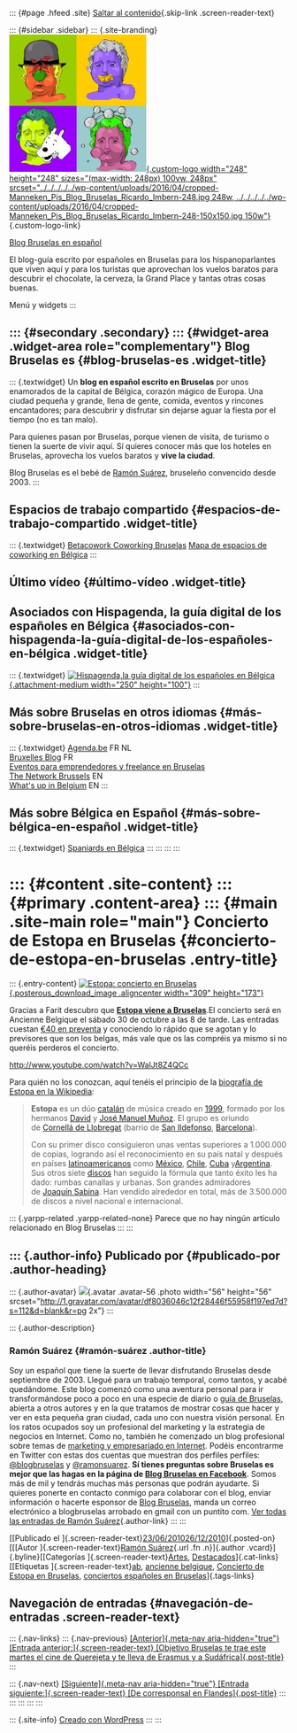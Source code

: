 ::: {#page .hfeed .site}
[Saltar al
contenido](../../../../../index.html?p=2316#content){.skip-link
.screen-reader-text}

::: {#sidebar .sidebar}
::: {.site-branding}
[![](../../../../../wp-content/uploads/2016/04/cropped-Manneken_Pis_Blog_Bruselas_Ricardo_Imbern-248.jpg){.custom-logo
width="248" height="248" sizes="(max-width: 248px) 100vw, 248px"
srcset="../../../../../wp-content/uploads/2016/04/cropped-Manneken_Pis_Blog_Bruselas_Ricardo_Imbern-248.jpg 248w, ../../../../../wp-content/uploads/2016/04/cropped-Manneken_Pis_Blog_Bruselas_Ricardo_Imbern-248-150x150.jpg 150w"}](../../../../../index.html){.custom-logo-link}

[Blog Bruselas en español](../../../../../index.html)

El blog-guía escrito por españoles en Bruselas para los hispanoparlantes
que viven aquí y para los turistas que aprovechan los vuelos baratos
para descubrir el chocolate, la cerveza, la Grand Place y tantas otras
cosas buenas.

Menú y widgets
:::

::: {#secondary .secondary}
::: {#widget-area .widget-area role="complementary"}
Blog Bruselas es {#blog-bruselas-es .widget-title}
----------------

::: {.textwidget}
Un **blog en español escrito en Bruselas** por unos enamorados de la
capital de Bélgica, corazón mágico de Europa. Una ciudad pequeña y
grande, llena de gente, comida, eventos y rincones encantadores; para
descubrir y disfrutar sin dejarse aguar la fiesta por el tiempo (no es
tan malo).

Para quienes pasan por Bruselas, porque vienen de visita, de turismo o
tienen la suerte de vivir aquí. Sí quieres conocer más que los hoteles
en Bruselas, aprovecha los vuelos baratos y **vive la ciudad**.

Blog Bruselas es el bebé de [Ramón Suárez](http://www.ramonsuarez.com),
bruseleño convencido desde 2003.
:::

Espacios de trabajo compartido {#espacios-de-trabajo-compartido .widget-title}
------------------------------

::: {.textwidget}
[Betacowork Coworking Bruselas](http://www.betacowork.com) [Mapa de
espacios de coworking en Bélgica](http://coworkingbelgium.com)
:::

Último vídeo {#último-vídeo .widget-title}
------------

Asociados con Hispagenda, la guía digital de los españoles en Bélgica {#asociados-con-hispagenda-la-guía-digital-de-los-españoles-en-bélgica .widget-title}
---------------------------------------------------------------------

::: {.textwidget}
[![Hispagenda,la guía digital de los españoles en
Bélgica](../../../../../wp-content/uploads/2010/04/Hispagenda-250px.gif "Hispagenda, la guía digital de los españoles en Bélgica"){.attachment-medium
width="250" height="100"}](http://www.hispagenda.com)
:::

Más sobre Bruselas en otros idiomas {#más-sobre-bruselas-en-otros-idiomas .widget-title}
-----------------------------------

::: {.textwidget}
[Agenda.be](http://www.agenda.be) FR NL\
[Bruxelles Blog](http://www.bxlblog.be/) FR\
[Eventos para emprendedores y freelance en
Bruselas](http://www.betacowork.com/events/)\
[The Network
Brussels](http://groups.yahoo.com/group/TheNetworkBrussels/) EN\
[What\'s up in Belgium](http://www.whatsupin.be/) EN
:::

Más sobre Bélgica en Español {#más-sobre-bélgica-en-español .widget-title}
----------------------------

::: {.textwidget}
[Spaniards en Bélgica](http://www.spaniards.es/paises/belgica)
:::
:::
:::
:::

::: {#content .site-content}
::: {#primary .content-area}
::: {#main .site-main role="main"}
Concierto de Estopa en Bruselas {#concierto-de-estopa-en-bruselas .entry-title}
===============================

::: {.entry-content}
[![Estopa: concierto en
Bruselas](http://static1.abconcerts.be/modulefiles/concerts/picture/309x232/1_4549.jpg "Estopa: concierto en Bruselas"){.posterous_download_image
.aligncenter width="309"
height="173"}](http://www.abconcerts.be/fr/concerts/p/detail/estopa-30-10-2010#)

Gracias a Farit descubro que [**Estopa viene a
Bruselas**](http://www.abconcerts.be/fr/concerts/p/detail/estopa-30-10-2010# "Concierto de Estopa en Bruselas en octubre").El
concierto será en Ancienne Belgique el sábado 30 de octubre a las 8 de
tarde. Las entradas cuestan [€40 en
preventa](https://tickets.abconcerts.be/ABConcerts/tickets/auto_choose_ga.asp?area=1 "Compra las entradas para el concierto de Estopa en Bruselas")
y conociendo lo rápido que se agotan y lo previsores que son los belgas,
más vale que os las compréis ya mismo si no queréis perderos el
concierto.

<http://www.youtube.com/watch?v=WalJt8Z4QCc>

Para quién no los conozcan, aquí tenéis el principio de la [biografía de
Estopa en la
Wikipedia](http://es.wikipedia.org/wiki/Estopa_(grupo) "Biografía de Estopa en la Wikipedia"):

> **Estopa** es un
> dúo [catalán](http://www.blogbruselas.com/wiki/Catal%C3%A1n "Catalán")
> de música creado
> en [1999](http://www.blogbruselas.com/wiki/1999 "1999"), formado por
> los
> hermanos [David](http://www.blogbruselas.com/wiki/David_Mu%C3%B1oz_(Estopa) "David Muñoz (Estopa)")
> y [José Manuel
> Muñoz](http://www.blogbruselas.com/wiki/Jos%C3%A9_Manuel_Mu%C3%B1oz_(Estopa) "José Manuel Muñoz (Estopa)").
> El grupo es oriundo de [Cornellá de
> Llobregat](http://www.blogbruselas.com/wiki/Cornell%C3%A0_de_Llobregat "Cornellà de Llobregat")
> (barrio de [San
> Ildefonso](http://www.blogbruselas.com/wiki/San_Ildefonso_(Barcelona) "San Ildefonso (Barcelona)"), [Barcelona](http://www.blogbruselas.com/wiki/Barcelona "Barcelona")).
>
> Con su primer disco consiguieron unas ventas superiores a 1.000.000 de
> copias, logrando así el reconocimiento en su país natal y después en
> países [latinoamericanos](http://www.blogbruselas.com/wiki/Latinoamericano "Latinoamericano")
> como [México](http://www.blogbruselas.com/wiki/M%C3%A9xico "México"), [Chile](http://www.blogbruselas.com/wiki/Chile "Chile"), [Cuba](http://www.blogbruselas.com/wiki/Cuba "Cuba")
> y[Argentina](http://www.blogbruselas.com/wiki/Argentina "Argentina").
> Sus otros
> siete [discos](http://www.blogbruselas.com/wiki/%C3%81lbum_musical "Álbum musical")
> han seguido la fórmula que tanto éxito les ha dado: rumbas canallas y
> urbanas. Son grandes admiradores de [Joaquín
> Sabina](http://www.blogbruselas.com/wiki/Joaqu%C3%ADn_Sabina "Joaquín Sabina").
> Han vendido alrededor en total, más de 3.500.000 de discos a nivel
> nacional e internacional.

::: {.yarpp-related .yarpp-related-none}
Parece que no hay ningún artículo relacionado en Blog Bruselas
:::
:::

::: {.author-info}
Publicado por {#publicado-por .author-heading}
-------------

::: {.author-avatar}
![](http://1.gravatar.com/avatar/df8036046c12f28446f55958f197ed7d?s=56&d=blank&r=pg){.avatar
.avatar-56 .photo width="56" height="56"
srcset="http://1.gravatar.com/avatar/df8036046c12f28446f55958f197ed7d?s=112&d=blank&r=pg 2x"}
:::

::: {.author-description}
### Ramón Suárez {#ramón-suárez .author-title}

Soy un español que tiene la suerte de llevar disfrutando Bruselas desde
septiembre de 2003. Llegué para un trabajo temporal, como tantos, y
acabé quedándome. Este blog comenzó como una aventura personal para ir
transformándose poco a poco en una especie de diario o [guía de
Bruselas](../../../../../index.html), abierta a otros autores y en la
que tratamos de mostrar cosas que hacer y ver en esta pequeña gran
ciudad, cada uno con nuestra visión personal. En los ratos ocupados soy
un profesional del marketing y la estrategia de negocios en Internet.
Como no, también he comenzado un blog profesional sobre temas de
[marketing y empresariado en Internet](http://ramonsuarez.com). Podéis
encontrarme en Twitter con estas dos cuentas que muestran dos perfiles
perfiles: [\@blogbruselas](http://twitter.com/blogbruselas) y
[\@ramonsuarez](http://twitter.com/ramonsuarez). **Sí tienes preguntas
sobre Bruselas es mejor que las hagas en la página de [Blog Bruselas en
Facebook](http://www.facebook.com/blogbruselas)**. Somos más de mil y
tendrás muchas más personas que podrán ayudarte. Si quieres ponerte en
contacto conmigo para colaborar con el blog, enviar información o
hacerte esponsor de [Blog Bruselas](../../../../../index.html), manda un
correo electrónico a blogbruselas arrobado en gmail con un puntito com.
[Ver todas las entradas de Ramón
Suárez](../../../04/30/index.html?author=2){.author-link}
:::
:::

[[Publicado el
]{.screen-reader-text}[23/06/201026/12/2010](../../../../../index.html?p=2316)]{.posted-on}[[[Autor
]{.screen-reader-text}[Ramón
Suárez](../../../04/30/index.html?author=2){.url .fn .n}]{.author
.vcard}]{.byline}[[Categorías
]{.screen-reader-text}[Artes](../../../../category/artes/index.html),
[Destacados](../../../../category/destacados/index.html)]{.cat-links}[[Etiquetas
]{.screen-reader-text}[ab](../../../../tag/ab/index.html), [ancienne
belgique](../../../../tag/ancienne-belgique/index.html), [Concierto de
Estopa en
Bruselas](../../../../tag/concierto-de-estopa-en-bruselas/index.html),
[conciertos españoles en
Bruselas](../../../../tag/conciertos-espanoles-en-bruselas/index.html)]{.tags-links}

Navegación de entradas {#navegación-de-entradas .screen-reader-text}
----------------------

::: {.nav-links}
::: {.nav-previous}
[[Anterior]{.meta-nav aria-hidden="true"} [Entrada
anterior:]{.screen-reader-text} [Objetivo Bruselas te trae este martes
el cine de Querejeta y te lleva de Erasmus y a
Sudáfrica]{.post-title}](../../../../../index.html?p=2305)
:::

::: {.nav-next}
[[Siguiente]{.meta-nav aria-hidden="true"} [Entrada
siguiente:]{.screen-reader-text} [De corresponsal en
Flandes]{.post-title}](../../../../../index.html?p=2347)
:::
:::
:::
:::
:::

::: {.site-info}
[Creado con WordPress](https://es.wordpress.org/)
:::
:::
